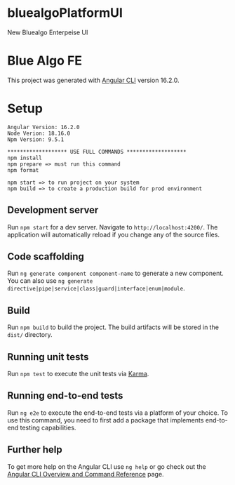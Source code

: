 # bluealgoPlatformUI
New Bluealgo Enterpeise UI 


# Blue Algo FE

This project was generated with [Angular CLI](https://github.com/angular/angular-cli) version 16.2.0.

# Setup
```
Angular Version: 16.2.0
Node Verion: 18.16.0
Npm Version: 9.5.1

******************* USE FULL COMMANDS ******************* 
npm install
npm prepare => must run this command
npm format

npm start => to run project on your system
npm build => to create a production build for prod environment
```

## Development server

Run `npm start` for a dev server. Navigate to `http://localhost:4200/`. The application will automatically reload if you change any of the source files.

## Code scaffolding

Run `ng generate component component-name` to generate a new component. You can also use `ng generate directive|pipe|service|class|guard|interface|enum|module`.

## Build

Run `npm build` to build the project. The build artifacts will be stored in the `dist/` directory.

## Running unit tests

Run `npm test` to execute the unit tests via [Karma](https://karma-runner.github.io).

## Running end-to-end tests

Run `ng e2e` to execute the end-to-end tests via a platform of your choice. To use this command, you need to first add a package that implements end-to-end testing capabilities.

## Further help

To get more help on the Angular CLI use `ng help` or go check out the [Angular CLI Overview and Command Reference](https://angular.io/cli) page.
